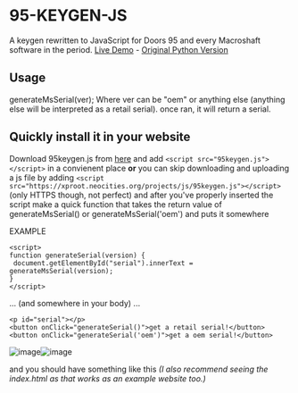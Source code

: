 # 95-KEYGEN-JS
A keygen rewritten to JavaScript for Doors 95 and every Macroshaft software in the period. [Live Demo](https://xproot.github.io/95-KEYGEN-JS/) - [Original Python Version](https://github.com/SashiDegodeshi/w95keygen-python)

## Usage
generateMsSerial(ver);
Where ver can be "oem" or anything else (anything else will be interpreted as a retail serial).
once ran, it will return a serial.

## Quickly install it in your website
Download 95keygen.js from [here](https://raw.githubusercontent.com/xproot/95-KEYGEN-JS/main/95keygen.js) and add `<script src="95keygen.js"></script>` in a convienent place **or** you can skip downloading and uploading a js file by adding 
```<script src="https://xproot.neocities.org/projects/js/95keygen.js"></script>``` (only HTTPS though, not perfect) and after you've properly inserted the script make a quick function that takes the return value of generateMsSerial() or generateMsSerial('oem') and puts it somewhere

EXAMPLE
```
<script>
function generateSerial(version) {
 document.getElementById("serial").innerText = generateMsSerial(version);
}
</script>
```

... (and somewhere in your body) ...

```
<p id="serial"></p>
<button onClick="generateSerial()">get a retail serial!</button>
<button onClick="generateSerial('oem')">get a oem serial!</button>
```

![image](https://user-images.githubusercontent.com/49620652/144774380-c49c7419-9ac5-4c87-a49f-9a2b2ef6d4fa.png)![image](https://user-images.githubusercontent.com/49620652/144774407-af71e42a-c6b4-445d-b7d1-d18abb352132.png)



and you should have something like this _(I also recommend seeing the index.html as that works as an example website too.)_
